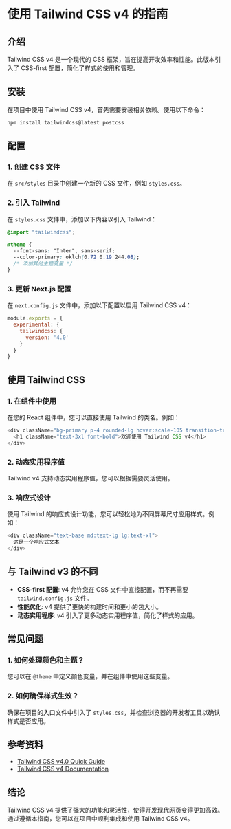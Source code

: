 # 使用 Tailwind CSS v4 的指南

## 介绍
Tailwind CSS v4 是一个现代的 CSS 框架，旨在提高开发效率和性能。此版本引入了 CSS-first 配置，简化了样式的使用和管理。

## 安装
在项目中使用 Tailwind CSS v4，首先需要安装相关依赖。使用以下命令：

```bash
npm install tailwindcss@latest postcss
```

## 配置
### 1. 创建 CSS 文件
在 `src/styles` 目录中创建一个新的 CSS 文件，例如 `styles.css`。

### 2. 引入 Tailwind
在 `styles.css` 文件中，添加以下内容以引入 Tailwind：

```css
@import "tailwindcss";

@theme {
  --font-sans: "Inter", sans-serif;
  --color-primary: oklch(0.72 0.19 244.08);
  /* 添加其他主题变量 */
}
```

### 3. 更新 Next.js 配置
在 `next.config.js` 文件中，添加以下配置以启用 Tailwind CSS v4：

```javascript
module.exports = {
  experimental: {
    tailwindcss: {
      version: '4.0'
    }
  }
}
```

## 使用 Tailwind CSS
### 1. 在组件中使用
在您的 React 组件中，您可以直接使用 Tailwind 的类名。例如：

```javascript
<div className="bg-primary p-4 rounded-lg hover:scale-105 transition-transform">
  <h1 className="text-3xl font-bold">欢迎使用 Tailwind CSS v4</h1>
</div>
```

### 2. 动态实用程序值
Tailwind v4 支持动态实用程序值，您可以根据需要灵活使用。

### 3. 响应式设计
使用 Tailwind 的响应式设计功能，您可以轻松地为不同屏幕尺寸应用样式。例如：

```javascript
<div className="text-base md:text-lg lg:text-xl">
  这是一个响应式文本
</div>
```

## 与 Tailwind v3 的不同
- **CSS-first 配置**: v4 允许您在 CSS 文件中直接配置，而不再需要 `tailwind.config.js` 文件。
- **性能优化**: v4 提供了更快的构建时间和更小的包大小。
- **动态实用程序**: v4 引入了更多动态实用程序值，简化了样式的应用。

## 常见问题
### 1. 如何处理颜色和主题？
您可以在 `@theme` 中定义颜色变量，并在组件中使用这些变量。

### 2. 如何确保样式生效？
确保在项目的入口文件中引入了 `styles.css`，并检查浏览器的开发者工具以确认样式是否应用。

## 参考资料
- [Tailwind CSS v4.0 Quick Guide](https://dev.to/utkarshthedev/tailwind-css-v40-quick-guide-2bh5)
- [Tailwind CSS v4 Documentation](https://tailwindcss.com/blog/tailwindcss-v4)

## 结论
Tailwind CSS v4 提供了强大的功能和灵活性，使得开发现代网页变得更加高效。通过遵循本指南，您可以在项目中顺利集成和使用 Tailwind CSS v4。
